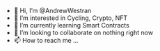 - 👋 Hi, I’m @AndrewWestran
- 👀 I’m interested in Cycling, Crypto, NFT
- 🌱 I’m currently learning Smart Contracts
- 💞️ I’m looking to collaborate on nothing right now
- 📫 How to reach me ...

<!---
AndrewWestran/AndrewWestran is a ✨ special ✨ repository because its `README.md` (this file) appears on your GitHub profile.
You can click the Preview link to take a look at your changes.
--->
